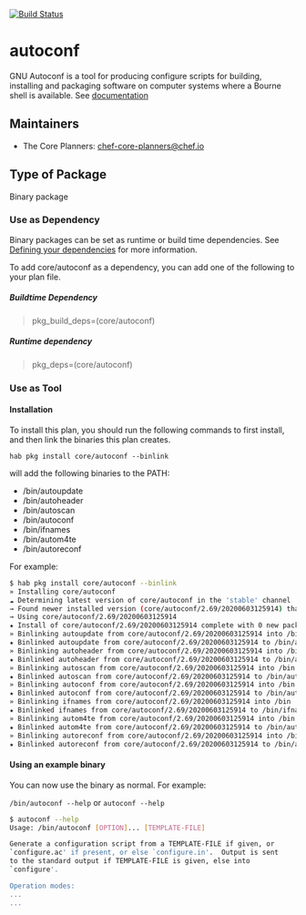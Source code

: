 [![Build Status](https://dev.azure.com/chefcorp-partnerengineering/Chef%20Base%20Plans/_apis/build/status/chef-base-plans.autoconf?branchName=master)](https://dev.azure.com/chefcorp-partnerengineering/Chef%20Base%20Plans/_build/latest?definitionId=95&branchName=master)

# autoconf

GNU Autoconf is a tool for producing configure scripts for building, installing and packaging software on computer systems where a Bourne shell is available.  See [documentation](https://www.gnu.org/software/autoconf/)

## Maintainers

* The Core Planners: <chef-core-planners@chef.io>

## Type of Package

Binary package

### Use as Dependency

Binary packages can be set as runtime or build time dependencies. See [Defining your dependencies](https://www.habitat.sh/docs/developing-packages/developing-packages/#sts=Define%20Your%20Dependencies) for more information.

To add core/autoconf as a dependency, you can add one of the following to your plan file.

##### Buildtime Dependency

> pkg_build_deps=(core/autoconf)

##### Runtime dependency

> pkg_deps=(core/autoconf)

### Use as Tool

#### Installation

To install this plan, you should run the following commands to first install, and then link the binaries this plan creates.

``hab pkg install core/autoconf --binlink``

will add the following binaries to the PATH:

* /bin/autoupdate
* /bin/autoheader
* /bin/autoscan
* /bin/autoconf
* /bin/ifnames
* /bin/autom4te
* /bin/autoreconf

For example:

```bash
$ hab pkg install core/autoconf --binlink
» Installing core/autoconf
☁ Determining latest version of core/autoconf in the 'stable' channel
→ Found newer installed version (core/autoconf/2.69/20200603125914) than remote version (core/autoconf/2.69/20200306000624)
→ Using core/autoconf/2.69/20200603125914
★ Install of core/autoconf/2.69/20200603125914 complete with 0 new packages installed.
» Binlinking autoupdate from core/autoconf/2.69/20200603125914 into /bin
★ Binlinked autoupdate from core/autoconf/2.69/20200603125914 to /bin/autoupdate
» Binlinking autoheader from core/autoconf/2.69/20200603125914 into /bin
★ Binlinked autoheader from core/autoconf/2.69/20200603125914 to /bin/autoheader
» Binlinking autoscan from core/autoconf/2.69/20200603125914 into /bin
★ Binlinked autoscan from core/autoconf/2.69/20200603125914 to /bin/autoscan
» Binlinking autoconf from core/autoconf/2.69/20200603125914 into /bin
★ Binlinked autoconf from core/autoconf/2.69/20200603125914 to /bin/autoconf
» Binlinking ifnames from core/autoconf/2.69/20200603125914 into /bin
★ Binlinked ifnames from core/autoconf/2.69/20200603125914 to /bin/ifnames
» Binlinking autom4te from core/autoconf/2.69/20200603125914 into /bin
★ Binlinked autom4te from core/autoconf/2.69/20200603125914 to /bin/autom4te
» Binlinking autoreconf from core/autoconf/2.69/20200603125914 into /bin
★ Binlinked autoreconf from core/autoconf/2.69/20200603125914 to /bin/autoreconf
```

#### Using an example binary

You can now use the binary as normal.  For example:

``/bin/autoconf --help`` or ``autoconf --help``

```bash
$ autoconf --help
Usage: /bin/autoconf [OPTION]... [TEMPLATE-FILE]

Generate a configuration script from a TEMPLATE-FILE if given, or
`configure.ac' if present, or else `configure.in'.  Output is sent
to the standard output if TEMPLATE-FILE is given, else into
`configure'.

Operation modes:
...
...
```
